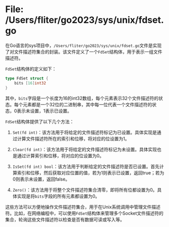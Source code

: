 # File: /Users/fliter/go2023/sys/unix/fdset.go

在Go语言的sys项目中，`/Users/fliter/go2023/sys/unix/fdset.go`文件是实现了对文件描述符集合的封装。该文件定义了一个`FdSet`结构体，用于表示一组文件描述符。

`FdSet`结构体的定义如下：
```go
type FdSet struct {
	bits [16]int32
}
```

其中，`bits`字段是一个长度为16的int32数组，每个元素表示32个文件描述符的状态。每个元素都是一个32位的二进制串，其中每一位代表一个文件描述符的状态，0表示未设置，1表示已设置。

`FdSet`结构体提供了以下几个方法：

1. `Set(fd int)`：该方法用于将给定的文件描述符标记为已设置。具体实现是通过计算文件描述符所在的索引和位移，将对应的位设置为1。

2. `Clear(fd int)`：该方法用于将给定的文件描述符标记为未设置。具体实现也是通过计算索引和位移，将对应的位设置为0。

3. `IsSet(fd int) bool`：该方法用于判断给定的文件描述符是否已设置。首先计算索引和位移，然后获取对应位置的值，若为1则表示已设置，返回true；若为0则表示未设置，返回false。

4. `Zero()`：该方法用于将整个文件描述符集合清零，即将所有位都设置为0。具体实现是将`bits`字段的所有元素都设置为0。

这些方法可以方便地操作文件描述符集合，用于在Unix系统调用中管理文件描述符。比如，在网络编程中，可以使用`FdSet`结构体来管理多个Socket文件描述符的集合，轮询这些文件描述符以检查是否有数据可读或写入等。

